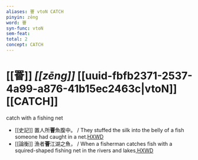 ```yaml
---
aliases: 罾 vtoN CATCH
pinyin: zēng
word: 罾
syn-func: vtoN
sem-feat: 
total: 2
concept: CATCH 
---
```

# [[罾]] *[[zēng]]*  [[uuid-fbfb2371-2537-4a99-a876-41b15ec2463c|vtoN]] [[CATCH]]
catch with a fishing net
 - [[史記]] 置人所**罾**魚腹中。
                     / They stuffed the silk into the belly of a fish someone had caught in a net.[HXWD](https://hxwd.org/textview.html?location=KR2a0001_tls_048-2a.49)
 - [[論衡]] 漁者**罾**江湖之魚， / When a fisherman catches fish with a squired-shaped fishing net in the rivers and lakes,[HXWD](https://hxwd.org/textview.html?location=KR3j0080_tls_005-2a.47)